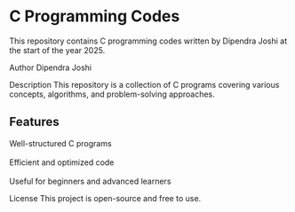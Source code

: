 # C Programming Codes
 This repository contains C programming codes written by Dipendra Joshi at the start of the year 2025.

Author
Dipendra Joshi

Description
This repository is a collection of C programs covering various concepts, algorithms, and problem-solving approaches.

## Features  
Well-structured C programs  <br>  
Efficient and optimized code  <br>  
Useful for beginners and advanced learners  


License
This project is open-source and free to use.

